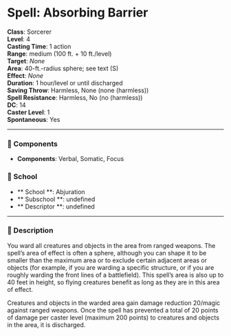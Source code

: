 
# Spell: Absorbing Barrier
**Class**: Sorcerer  
**Level**: 4  
**Casting Time**: 1 action  
**Range**: medium (100 ft. + 10 ft./level)  
**Target**: _None_  
**Area**: 40-ft.-radius sphere; see text (S)  
**Effect**: _None_  
**Duration**: 1 hour/level or until discharged  
**Saving Throw**: Harmless, None (none (harmless))  
**Spell Resistance**: Harmless, No (no (harmless))  
**DC**: 14  
**Caster Level**: 1  
**Spontaneous**: Yes

---

### 🔮 Components
- **Components**: Verbal, Somatic, Focus

### 🏫 School
- ** School **: Abjuration
- ** Subschool **: undefined
- ** Descriptor **: undefined
---

### 📜 Description
You ward all creatures and objects in the area from ranged weapons. The spell’s area of effect is often a sphere, although you can shape it to be smaller than the maximum area or to exclude certain adjacent areas or objects (for example, if you are warding a specific structure, or if you are roughly warding the front lines of a battlefield). This spell’s area is also up to 40 feet in height, so flying creatures benefit as long as they are in this area of effect.

Creatures and objects in the warded area gain damage reduction 20/magic against ranged weapons. Once the spell has prevented a total of 20 points of damage per caster level (maximum 200 points) to creatures and objects in the area, it is discharged.

